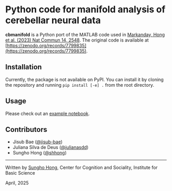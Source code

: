 # Python code for manifold analysis of cerebellar neural data

**cbmanifold** is a Python port of the MATLAB code used in [Markanday, Hong et al. (2023) Nat Commun 14, 2548](https://www.nature.com/articles/s41467-023-37981-0). The original code is available at [https://zenodo.org/records/7799835](https://zenodo.org/records/7799835).

## Installation

Currently, the package is not available on PyPI. You can install it by cloning the repository and running `pip install [-e] .` from the root directory.


## Usage

Please check out an [example notebook](https://github.com/shhong/cbmanifold/blob/main/notebooks/Manifold_analysis_example.ipynb).

## Contributors

- Jisub Bae ([@jisub-bae](https://github.com/jisub-bae/))
- Juliana Silva de Deus ([@julianasdd](https://github.com/julianasdd))
- Sungho Hong ([@shhong](https://github.com/shhong))

---
Written by [Sungho Hong](https://github.com/shhong), Center for Cognition and Sociality, Institute for Basic Science

April, 2025
